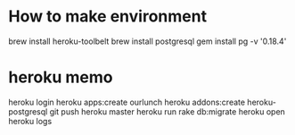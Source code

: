 # How to make environment
brew install heroku-toolbelt
brew install postgresql
gem install pg -v '0.18.4'

# heroku memo
heroku login
heroku apps:create ourlunch
heroku addons:create heroku-postgresql
git push heroku master
heroku run rake db:migrate
heroku open
heroku logs

